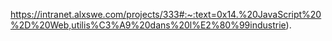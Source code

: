 https://intranet.alxswe.com/projects/333#:~:text=0x14.%20JavaScript%20%2D%20Web,utilis%C3%A9%20dans%20l%E2%80%99industrie).

